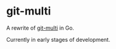 # git-multi

A rewrite of [git-multi](https://github.com/tkrajina/git-plus/blob/master/git-multi) in Go.

Currently in early stages of development.
